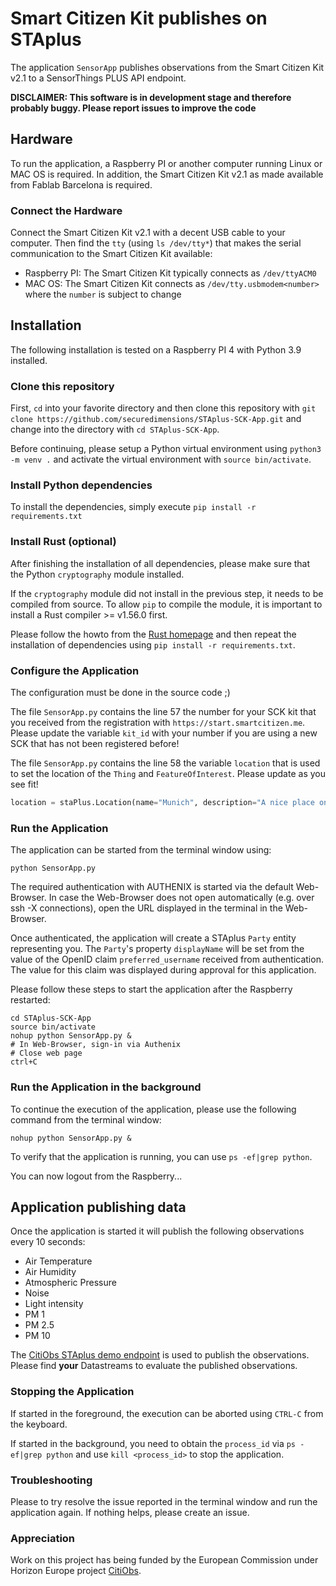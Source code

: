 # Smart Citizen Kit publishes on STAplus
The application `SensorApp` publishes observations from the Smart Citizen Kit v2.1 to a SensorThings PLUS API endpoint.

**DISCLAIMER: This software is in development stage and therefore probably buggy. Please report issues to improve the code**
## Hardware
To run the application, a Raspberry PI or another computer running Linux or MAC OS is required.
In addition, the Smart Citizen Kit v2.1 as made available from Fablab Barcelona is required.

### Connect the Hardware
Connect the Smart Citizen Kit v2.1 with a decent USB cable to your computer.
Then find the `tty` (using `ls /dev/tty*`) that makes the serial communication to the Smart Citizen Kit available:

* Raspberry PI: The Smart Citizen Kit typically connects as `/dev/ttyACM0`
* MAC OS: The Smart Citizen Kit connects as `/dev/tty.usbmodem<number>` where the `number` is subject to change

## Installation
The following installation is tested on a Raspberry PI 4 with Python 3.9 installed.

### Clone this repository
First, `cd` into your favorite directory and then clone this repository with `git clone https://github.com/securedimensions/STAplus-SCK-App.git` and change into the directory with `cd STAplus-SCK-App`.

Before continuing, please setup a Python virtual environment using `python3 -m venv .` and activate the virtual environment with `source bin/activate`.

### Install Python dependencies
To install the dependencies, simply execute `pip install -r requirements.txt`

### Install Rust (optional)
After finishing the installation of all dependencies, please make sure that the Python `cryptography` module installed. 

If the `cryptography` module did not install in the previous step, it needs to be compiled from source. To allow `pip` to compile the module, it is important to install a Rust compiler >= v1.56.0 first. 

Please follow the howto from the [Rust homepage](https://rustup.rs) and then repeat the installation of dependencies using `pip install -r requirements.txt`.

### Configure the Application
The configuration must be done in the source code ;)

The file `SensorApp.py` contains the line 57 the number for your SCK kit that you received from the registration with `https://start.smartcitizen.me`. Please update the variable `kit_id` with your number if you are using a new SCK that has not been registered before!

The file `SensorApp.py` contains the line 58 the variable `location` that is used to set the location of the `Thing` and `FeatureOfInterest`. Please update as you see fit!

```python
location = staPlus.Location(name="Munich", description="A nice place on Earth", location=Point((11.509234,48.1107284)), encoding_type='application/geo+json')
```

### Run the Application
The application can be started from the terminal window using:

```shell
python SensorApp.py
```

The required authentication with AUTHENIX is started via the default Web-Browser. In case the Web-Browser does not open automatically (e.g. over ssh -X connections), open the URL displayed in the terminal in the Web-Browser.

Once authenticated, the application will create a STAplus `Party` entity representing you. The `Party`'s property `displayName` will be set from the value of the OpenID claim `preferred_username` received from authentication. The value for this claim was displayed during approval for this application.

Please follow these steps to start the application after the Raspberry restarted:

```shell
cd STAplus-SCK-App
source bin/activate
nohup python SensorApp.py &
# In Web-Browser, sign-in via Authenix
# Close web page
ctrl+C
```

### Run the Application in the background
To continue the execution of the application, please use the following command from the terminal window:

```shell
nohup python SensorApp.py &
```

To verify that the application is running, you can use `ps -ef|grep python`.

You can now logout from the Raspberry...


## Application publishing data
Once the application is started it will publish the following observations every 10 seconds:

* Air Temperature
* Air Humidity
* Atmospheric Pressure
* Noise
* Light intensity
* PM 1
* PM 2.5
* PM 10

The [CitiObs STAplus demo endpoint](https://citiobs.demo.secure-dimensions.de/staplus/v1.1) is used to publish the observations. Please find **your** Datastreams to evaluate the published observations.

### Stopping the Application
If started in the foreground, the execution can be aborted using `CTRL-C` from the keyboard.

If started in the background, you need to obtain the `process_id` via `ps -ef|grep python` and use `kill <process_id>` to stop the application.

### Troubleshooting
Please to try resolve the issue reported in the terminal window and run the application again. If nothing helps, please create an issue.

### Appreciation
Work on this project has being funded by the European Commission under Horizon Europe project [CitiObs](https://www.citiobs.eu).
